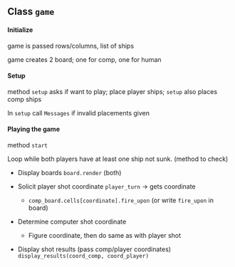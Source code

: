 ## Class `game`

#### Initialize
game is passed rows/columns, list of ships

game creates 2 board; one for comp, one for human

#### Setup
method `setup` asks if want to play; place player ships; `setup` also places comp ships

In `setup` call `Messages` if invalid placements given  

#### Playing the game
method `start`

Loop while both players have at least one ship not sunk. (method to check)

- Display boards `board.render` (both)
- Solicit player shot coordinate `player_turn` -> gets coordinate
  - `comp_board.cells[coordinate].fire_upon` (or write `fire_upon` in board)
- Determine computer shot coordinate
  - Figure coordinate, then do same as with player shot

- Display shot results (pass comp/player coordinates) `display_results(coord_comp, coord_player)`
